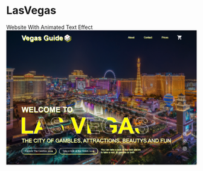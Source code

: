 # LasVegas
Website With Animated Text Effect
![Screenshot](https://github.com/VictorHugoAmaral/LasVegas/blob/main/assets/print.png)
